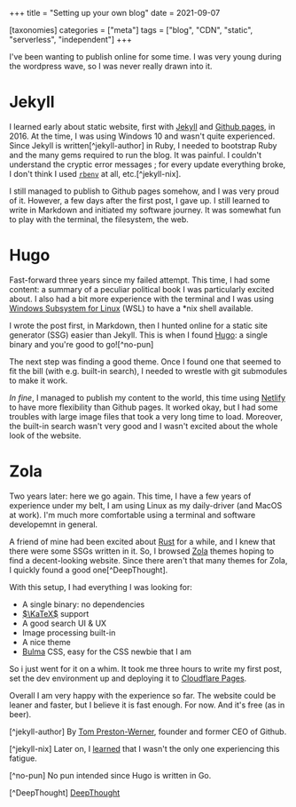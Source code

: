 +++
title = "Setting up your own blog"
date = 2021-09-07

[taxonomies]
categories = ["meta"]
tags = ["blog", "CDN", "static", "serverless", "independent"]
+++

I've been wanting to publish online for some time. I was very young during the wordpress wave, so I was never really drawn into it.

# Jekyll

I learned early about static website, first with [Jekyll](https://jekyllrb.com/) and [Github pages](https://pages.github.com/), in 2016. At the time, I was using Windows 10 and wasn't quite experienced. Since Jekyll is written[^jekyll-author] in Ruby, I needed to bootstrap Ruby and the many gems required to run the blog. It was painful. I couldn't understand the cryptic error messages ; for every update everything broke, I don't think I used [`rbenv`](https://github.com/rbenv/rbenv) at all, etc.[^jekyll-nix]. 

I still managed to publish to Github pages somehow, and I was very proud of it. However, a few days after the first post, I gave up. I still learned to write in Markdown and initiated my software journey. It was somewhat fun to play with the terminal, the filesystem, the web.

# Hugo

Fast-forward three years since my failed attempt. This time, I had some content: a summary of a peculiar political book I was particularly excited about. I also had a bit more experience with the terminal and I was using [Windows Subsystem for Linux](https://docs.microsoft.com/en-us/windows/wsl/install-win10) (WSL) to have a *nix shell available. 

I wrote the post first, in Markdown, then I hunted online for a static site generator (SSG) easier than Jekyll. This is when I found [Hugo](https://gohugo.io/): a single binary and you're good to go![^no-pun]

The next step was finding a good theme. Once I found one that seemed to fit the bill (with e.g. built-in search), I needed to wrestle with git submodules to make it work. 

_In fine_, I managed to publish my content to the world, this time using [Netlify](https://www.netlify.com/) to have more flexibility than Github pages. It worked okay, but I had some troubles with large image files that took a very long time to load. Moreover, the built-in search wasn't very good and I wasn't excited about the whole look of the website.

# Zola

Two years later: here we go again. This time, I have a few years of experience under my belt, I am using Linux as my daily-driver (and MacOS at work). I'm much more comfortable using a terminal and software developemnt in general. 

A friend of mine had been excited about [Rust](https://www.rust-lang.org/) for a while, and I knew that there were some SSGs written in it. So, I browsed [Zola](https://www.getzola.org/) themes hoping to find a decent-looking website. Since there aren't that many themes for Zola, I quickly found a good one[^DeepThought]. 

With this setup, I had everything I was looking for: 
- A single binary: no dependencies
- [$\KaTeX$](https://katex.org/) support
- A good search UI & UX
- Image processing built-in
- A nice theme
- [Bulma](https://bulma.io) CSS, easy for the CSS newbie that I am

So i just went for it on a whim. It took me three hours to write my first post, set the dev environment up and deploying it to [Cloudflare Pages](https://developers.cloudflare.com/pages/). 

Overall I am very happy with the experience so far. The website could be leaner and faster, but I believe it is fast enough. For now. And it's free (as in beer).


[^jekyll-author] By [Tom Preston-Werner](https://en.wikipedia.org/wiki/Tom_Preston-Werner), founder and former CEO of Github.

[^jekyll-nix] Later on, I [learned](https://youtu.be/USDbjmxEZ_I?t=1544) that I wasn't the only one experiencing this fatigue.

[^no-pun] No pun intended since Hugo is written in Go.

[^DeepThought] [DeepThought](https://www.getzola.org/themes/deepthought/)
